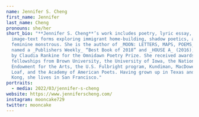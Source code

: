 ```yaml
---
name: Jennifer S. Cheng
first_name: Jennifer
last_name: Cheng
pronouns: she/her
short_bio: "**Jennifer S. Cheng**’s work includes poetry, lyric essay, and
  image-text forms exploring immigrant home-building, shadow poetics, and the
  feminine monstrous. She is the author of _MOON: LETTERS, MAPS, POEMS_ (2018),
  named a _Publishers Weekly_ “Best Book of 2018” and _HOUSE A_ (2016), selected
  by Claudia Rankine for the Omnidawn Poetry Prize. She received awards and
  fellowships from Brown University, the University of Iowa, the National
  Endowment for the Arts, the U.S. Fulbright program, Kundiman, MacDowell, Bread
  Loaf, and the Academy of American Poets. Having grown up in Texas and Hong
  Kong, she lives in San Francisco."
portraits:
  - media: 2022/03/jennifer-s-cheng
website: https://www.jenniferscheng.com/
instagram: mooncake729
twitter: mooncake
---
```

